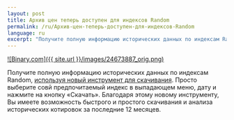 ```yaml
---
layout: post
title: Архив цен теперь доступен для индексов Random
permalink: /ru/Архив-цен-теперь-доступен-для-индексов-Random
language: ru
excerpt: "Получите полную информацию исторических данных по индексам Random, [используя новый инструмент для скачивания](https://www.binary.com/)."
---
```


[![Binary.com]({{ site.url }}/images/24673887_orig.png)](https://www.binary.com/)

Получите полную информацию исторических данных по индексам Random, [используя новый инструмент для скачивания](https://www.binary.com/). Просто выберите совй предпочитаемый индекс в выпадающем меню, дату и нажмите на кнопку «Скачать». Благодаря этому новому инструменту, Вы имеете возможность быстрого и простого скачивания и анализа исторических котировок за последние 12 месяцев.
